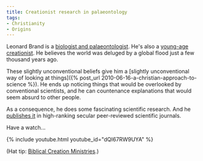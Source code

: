 ```yaml
---
title: Creationist research in palaeontology
tags:
- Christianity
- Origins
---
```

Leonard Brand is a [biologist and palaeontologist](http://resweb.llu.edu/lbrand/). He's also a [young-age creationist](http://www.universitypress.andrews.edu/catalog.php?key=198). He believes the world was deluged by a global flood just a few thousand years ago.

These slightly unconventional beliefs give him a [slightly unconventional way of looking at things]({% post_url 2010-06-16-a-christian-approach-to-science %}). He ends up noticing things that would be overlooked by conventional scientists, and he can countenance explanations that would seem absurd to other people.

As a consequence, he does some fascinating scientific research. And he [publishes it](http://resweb.llu.edu/lbrand/articles.html) in high-ranking secular peer-reviewed scientific journals.

Have a watch...

{% include youtube.html youtube_id="dQI67RW9UYA" %}

(Hat tip: [Biblical Creation Ministries](https://www.facebook.com/biblicalcreationministries/posts/10152121928480380).)
